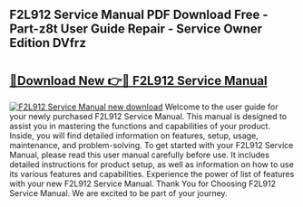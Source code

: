 ## F2L912 Service Manual PDF Download Free - Part-z8t User Guide Repair - Service Owner Edition DVfrz

# <h2><a href="http://bc48860.oget.top/?id=F2L912+Service+Manual">🔗Download New 👉🔴 F2L912 Service Manual</a></h2>

[![F2L912 Service Manual new download](https://i.imgur.com/5g1atiW.png)](http://bc48860.oget.top/?id=F2L912+Service+Manual)
Welcome to the user guide for your newly purchased F2L912 Service Manual. This manual is designed to assist you in mastering the functions and capabilities of your product. Inside, you will find detailed information on features, setup, usage, maintenance, and problem-solving. To get started with your F2L912 Service Manual, please read this user manual carefully before use. It includes detailed instructions for product setup, as well as information on how to use its various features and capabilities. Experience the power of list of features with your new F2L912 Service Manual. Thank You for Choosing F2L912 Service Manual. We are excited to be part of your journey.
